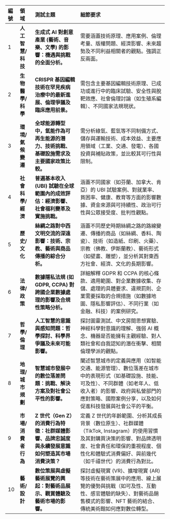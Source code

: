 | 編號 | 領域 | 測試主題 | 細節要求 |
| :--- | :--- | :--- | :--- |
| 1 | **人工智慧/科技** | **生成式 AI 對創意產業 (藝術、音樂、文學) 的影響：機遇與挑戰的全面分析。** | 需要涵蓋技術原理、應用案例、倫理考量、版權問題、經濟影響、未來趨勢及不同利益相關者的觀點。強調正反兩面。 |
| 2 | **生物醫學/科學** | **CRISPR 基因編輯技術在罕見疾病治療中的最新進展、倫理爭議及臨床應用前景。** | 需包含主要基因編輯技術原理、已成功或進行中的臨床試驗、安全性與脫靶效應、社會倫理討論（如生殖系編輯）、不同國家法規現狀。 |
| 3 | **環境/氣候變遷** | **全球能源轉型中，氫能作為可再生能源的潛力、技術挑戰、基礎設施需求及主要國家政策比較。** | 需分析綠氫、藍氫等不同制備方式、儲存與運輸技術、成本效益、主要應用領域（工業、交通、發電）、各國投資與補貼政策，並比較其可行性與限制。 |
| 4 | **社會科學/經濟** | **普遍基本收入 (UBI) 試驗在全球範圍內的成效評估：經濟影響、社會福利變革及實施挑戰。** | 涵蓋不同國家（如芬蘭、加拿大、肯亞）的 UBI 試驗案例、對就業率、貧困率、健康、教育等方面的影響數據、資金來源與可持續性、政治可行性與公眾接受度、批判性觀點。 |
| 5 | **歷史/文化** | **絲綢之路對中西文明交流的深遠影響：技術、宗教、藝術與商品傳播的綜合分析。** | 涵蓋不同歷史時期絲綢之路的路線變遷、傳播的商品（如絲綢、香料、陶瓷）、技術（如造紙、印刷、火藥）、宗教（佛教、伊斯蘭教）、藝術形式（如壁畫、雕塑），並分析其對東西方社會、經濟、文化的長期影響。 |
| 6 | **法律/政策** | **數據隱私法規 (如 GDPR, CCPA) 對跨國企業數據處理的影響及合規性策略分析。** | 詳細解釋 GDPR 和 CCPA 的核心條款、適用範圍、對企業數據收集、存儲、處理的具體要求、違規罰則、企業需要採取的合規措施（如數據地圖、隱私影響評估）、不同行業（如金融、科技）的案例研究。 |
| 7 | **哲學/倫理** | **人工智慧的意識與感知問題：哲學探討、科學界爭議及未來可能影響。** | 探討圖靈測試、中文房間思想實驗、神經科學對意識的理解、強弱 AI 概念、機器是否能擁有主觀經驗、對人類社會和自我認知的潛在衝擊、相關倫理學派的觀點。 |
| 8 | **地理/城市規劃** | **智慧城市發展中的數位落差問題：挑戰、解決方案及對社會公平性的影響。** | 闡述智慧城市的定義與應用（如智能交通、能源管理）、數位落差在城市中的表現形式（如基礎設施、技能、可及性）、不同群體（如老年人、低收入者）的影響、政府與私營部門的應對策略、國際案例分享，以及如何促進科技發展與社會公平的平衡。 |
| 9 | **市場/消費者行為** | **Z 世代（Gen Z）的消費行為特徵：社群媒體影響、品牌忠誠度與永續發展意識如何塑造其市場消費決策？** | 定義 Z 世代的年齡範圍、分析其成長背景（數位原生）、社群媒體（TikTok, Instagram）的使用習慣及其對購買決策的影響、對品牌透明度、社會責任和環保的重視程度、個性化和體驗式消費偏好、與前幾代（如千禧世代）的消費行為對比。 |
| 10 | **藝術/設計** | **數位策展與虛擬藝術展覽的興起：對藝術品展示、觀賞體驗及藝術市場的影響。** | 探討虛擬現實 (VR)、擴增現實 (AR) 等技術在藝術策展中的應用、線上展覽的優勢與挑戰（如可及性、互動性、感官體驗的缺失）、對藝術品銷售模式的影響、NFT 藝術的結合、傳統美術館如何應對數位轉型。 |